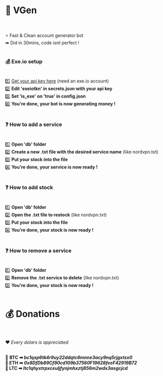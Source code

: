 # 🚀 VGen<br><br>

⭐ Fast & Clean account generator bot<br>
➡ Did in 30mins, code isnt perfect !<br><br>

### 💰 Exe.io setup<br><br>

1️⃣ [Get your api key here](https://exe.io/member/tools/api) (need an exe.io account)<br>
2️⃣ **Edit 'exeiotkn' in secrets.json with your api key**<br>
3️⃣ **Set 'is_exe' on 'true' in config.json**<br>
4️⃣ **You're done, your bot is now generating money !**<br><br>

### ❓ How to add a service<br><br>

1️⃣ **Open 'db' folder**<br>
2️⃣ **Create a new .txt file with the desired service name** (like nordvpn.txt)<br>
3️⃣ **Put your stock into the file**<br>
4️⃣ **You're done, your service is now ready !**<br><br>

### ❓ How to add stock<br><br>

1️⃣ **Open 'db' folder**<br>
2️⃣ **Open the .txt file to restock** (like nordvpn.txt)<br>
3️⃣ **Put your stock into the file**<br>
4️⃣ **You're done, your stock is now ready !**<br><br>

### ❓ How to remove a service<br><br>

1️⃣ **Open 'db' folder**<br>
2️⃣ **Remove the .txt service to delete** (like nordvpn.txt)<br>
3️⃣ **You're done, your stock is now ready !**<br><br>

# 💰 Donations<br><br>

❤ *Every dolars is appreciated*<br><br>

🚀 **BTC ➡ *bc1qxp6tk4r9uy22ddqtc6mnne3acy9nq5rjgxtsx0*<br>
🚀 ETH ➡ *0x8DfDb89Cf90cd109b37560F19628feeF42919B72*<br>
🚀 LTC ➡ *ltc1qhyxtrpxceuljfynjmhxztj856m2wdx3asgcjcd***<br>

